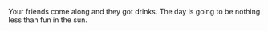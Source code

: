 Your friends come along and they got drinks. 
The day is going to be nothing less than fun in the sun.